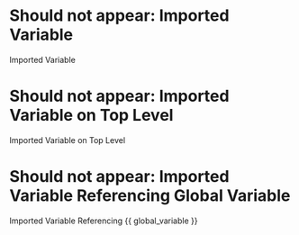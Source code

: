 # **Should not appear**: Imported Variable
<variable name="imported_variable">Imported Variable</variable>

# **Should not appear**: Imported Variable on Top Level
<variable name="imported_variable_on_top_level">Imported Variable on Top Level</variable>

# **Should not appear**: Imported Variable Referencing Global Variable
<variable name="imported_variable_referencing_global_variable">Imported Variable Referencing {{ global_variable }}</variable>
